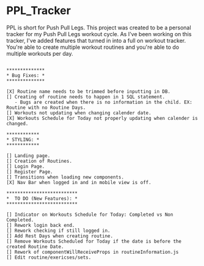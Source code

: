 # PPL_Tracker

PPL is short for Push Pull Legs. This project was created to be a personal tracker for my Push Pull Legs workout cycle. As I've been working on this tracker, I've added features that turned in into a full on workout tracker. You're able to create multiple workout routines and you're able to do multiple workouts per day.

```

**************
* Bug Fixes: *
**************

[X] Routine name needs to be trimmed before inputting in DB.
[] Creating of routine needs to happen in 1 SQL statement.
   - Bugs are created when there is no information in the child. EX: Routine with no Routine Days.
[] Workouts not updating when changing calender date.
[X] Workouts Schedule for Today not properly updating when calender is changed.

************
* STYLING: *
************

[] Landing page.
[] Creation of Routines.
[] Login Page.
[] Register Page.
[] Transitions when loading new components.
[X] Nav Bar when logged in and in mobile view is off.

**************************
*  TO DO (New Features): *
**************************

[] Indicator on Workouts Schedule for Today: Completed vs Non Completed.
[] Rework login back end.
[] Rework checking if still logged in.
[] Add Rest Days when creating routine.
[] Remove Workouts Scheduled for Today if the date is before the created Routine Date.
[] Rework of componentWillReceiveProps in routineInformation.js
[] Edit routine/exericses/sets.

```